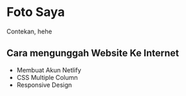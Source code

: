 # Foto Saya

Contekan, hehe

## Cara mengunggah Website Ke Internet

- Membuat Akun Netlify
- CSS Multiple Column
- Responsive Design 